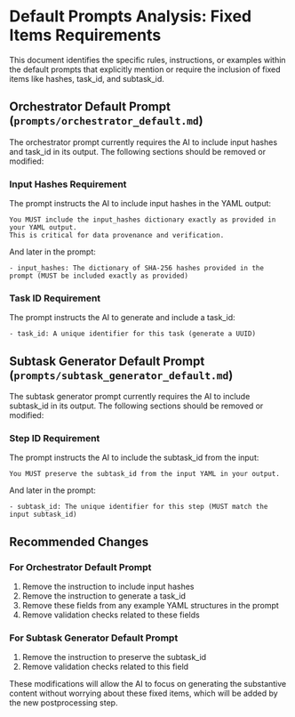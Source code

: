 # Default Prompts Analysis: Fixed Items Requirements

This document identifies the specific rules, instructions, or examples within the default prompts that explicitly mention or require the inclusion of fixed items like hashes, task_id, and subtask_id.

## Orchestrator Default Prompt (`prompts/orchestrator_default.md`)

The orchestrator prompt currently requires the AI to include input hashes and task_id in its output. The following sections should be removed or modified:

### Input Hashes Requirement

The prompt instructs the AI to include input hashes in the YAML output:

```
You MUST include the input_hashes dictionary exactly as provided in your YAML output.
This is critical for data provenance and verification.
```

And later in the prompt:

```
- input_hashes: The dictionary of SHA-256 hashes provided in the prompt (MUST be included exactly as provided)
```

### Task ID Requirement

The prompt instructs the AI to generate and include a task_id:

```
- task_id: A unique identifier for this task (generate a UUID)
```

## Subtask Generator Default Prompt (`prompts/subtask_generator_default.md`)

The subtask generator prompt currently requires the AI to include subtask_id in its output. The following sections should be removed or modified:

### Step ID Requirement

The prompt instructs the AI to include the subtask_id from the input:

```
You MUST preserve the subtask_id from the input YAML in your output.
```

And later in the prompt:

```
- subtask_id: The unique identifier for this step (MUST match the input subtask_id)
```

## Recommended Changes

### For Orchestrator Default Prompt

1. Remove the instruction to include input hashes
2. Remove the instruction to generate a task_id
3. Remove these fields from any example YAML structures in the prompt
4. Remove validation checks related to these fields

### For Subtask Generator Default Prompt

1. Remove the instruction to preserve the subtask_id
2. Remove validation checks related to this field

These modifications will allow the AI to focus on generating the substantive content without worrying about these fixed items, which will be added by the new postprocessing step.
